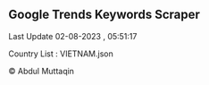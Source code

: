 

## Google Trends Keywords Scraper 
 
Last Update 02-08-2023 , 05:51:17

Country List :
VIETNAM.json



© Abdul Muttaqin 
